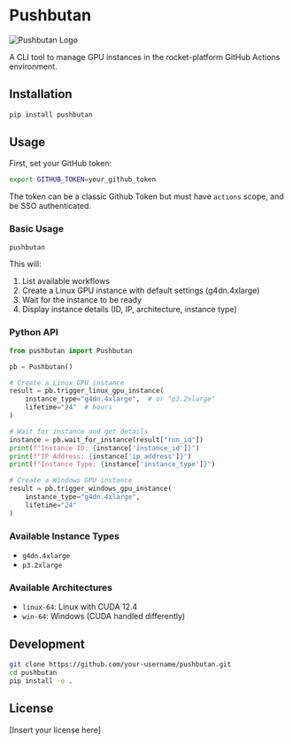 # Pushbutan

![Pushbutan Logo](https://github.com/username/pushbutan/raw/main/doc/butan.jpg)

A CLI tool to manage GPU instances in the rocket-platform GitHub Actions environment.

## Installation

```bash
pip install pushbutan
```

## Usage

First, set your GitHub token:
```bash
export GITHUB_TOKEN=your_github_token
```
The token can be a classic Github Token but must have `actions` scope, and be SSO authenticated.

### Basic Usage

```bash
pushbutan
```

This will:
1. List available workflows
2. Create a Linux GPU instance with default settings (g4dn.4xlarge)
3. Wait for the instance to be ready
4. Display instance details (ID, IP, architecture, instance type)

### Python API

```python
from pushbutan import Pushbutan

pb = Pushbutan()

# Create a Linux GPU instance
result = pb.trigger_linux_gpu_instance(
    instance_type="g4dn.4xlarge",  # or "p3.2xlarge"
    lifetime="24"  # hours
)

# Wait for instance and get details
instance = pb.wait_for_instance(result["run_id"])
print(f"Instance ID: {instance['instance_id']}")
print(f"IP Address: {instance['ip_address']}")
print(f"Instance Type: {instance['instance_type']}")

# Create a Windows GPU instance
result = pb.trigger_windows_gpu_instance(
    instance_type="g4dn.4xlarge",
    lifetime="24"
)
```

### Available Instance Types

- `g4dn.4xlarge`
- `p3.2xlarge`

### Available Architectures

- `linux-64`: Linux with CUDA 12.4
- `win-64`: Windows (CUDA handled differently)

## Development

```bash
git clone https://github.com/your-username/pushbutan.git
cd pushbutan
pip install -e .
```

## License

[Insert your license here]